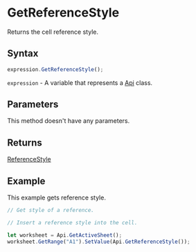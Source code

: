 # GetReferenceStyle

Returns the cell reference style.

## Syntax

```javascript
expression.GetReferenceStyle();
```

`expression` - A variable that represents a [Api](../Api.md) class.

## Parameters

This method doesn't have any parameters.

## Returns

[ReferenceStyle](../../Enumeration/ReferenceStyle.md)

## Example

This example gets reference style.

```javascript editor-xlsx
// Get style of a reference.

// Insert a reference style into the cell.

let worksheet = Api.GetActiveSheet();
worksheet.GetRange("A1").SetValue(Api.GetReferenceStyle());
```
